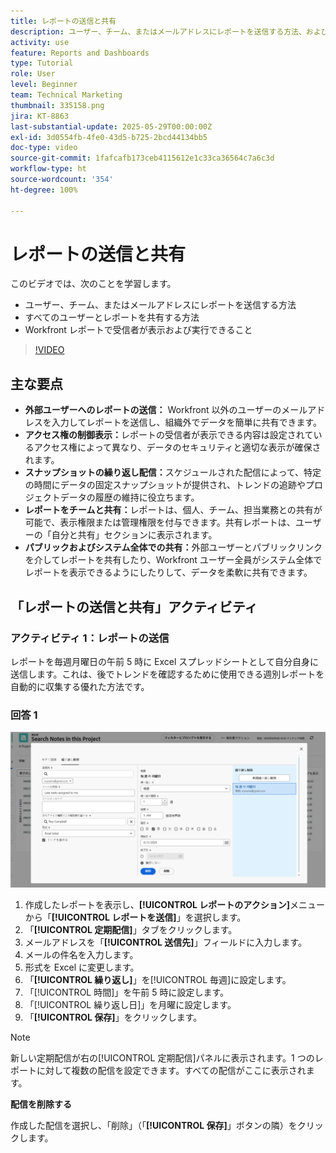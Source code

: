 ```yaml
---
title: レポートの送信と共有
description: ユーザー、チーム、またはメールアドレスにレポートを送信する方法、および Workfront の他のユーザーとレポートを共有する方法について説明します。
activity: use
feature: Reports and Dashboards
type: Tutorial
role: User
level: Beginner
team: Technical Marketing
thumbnail: 335158.png
jira: KT-8863
last-substantial-update: 2025-05-29T00:00:00Z
exl-id: 3d0554fb-4fe0-43d5-b725-2bcd44134bb5
doc-type: video
source-git-commit: 1fafcafb173ceb4115612e1c33ca36564c7a6c3d
workflow-type: ht
source-wordcount: '354'
ht-degree: 100%

---
```


# レポートの送信と共有

このビデオでは、次のことを学習します。

* ユーザー、チーム、またはメールアドレスにレポートを送信する方法
* すべてのユーザーとレポートを共有する方法
* Workfront レポートで受信者が表示および実行できること

>[!VIDEO](https://video.tv.adobe.com/v/3447813/?quality=12&learn=on&captions=jpn)

## 主な要点

* **外部ユーザーへのレポートの送信：** Workfront 以外のユーザーのメールアドレスを入力してレポートを送信し、組織外でデータを簡単に共有できます。
* **アクセス権の制御表示：**&#x200B;レポートの受信者が表示できる内容は設定されているアクセス権によって異なり、データのセキュリティと適切な表示が確保されます。
* **スナップショットの繰り返し配信：**&#x200B;スケジュールされた配信によって、特定の時間にデータの固定スナップショットが提供され、トレンドの追跡やプロジェクトデータの履歴の維持に役立ちます。
* **レポートをチームと共有：**&#x200B;レポートは、個人、チーム、担当業務との共有が可能で、表示権限または管理権限を付与できます。共有レポートは、ユーザーの「自分と共有」セクションに表示されます。
* **パブリックおよびシステム全体での共有：**&#x200B;外部ユーザーとパブリックリンクを介してレポートを共有したり、Workfront ユーザー全員がシステム全体でレポートを表示できるようにしたりして、データを柔軟に共有できます。


## 「レポートの送信と共有」アクティビティ

### アクティビティ 1：レポートの送信

レポートを毎週月曜日の午前 5 時に Excel スプレッドシートとして自分自身に送信します。これは、後でトレンドを確認するために使用できる週別レポートを自動的に収集する優れた方法です。

### 回答 1

![レポートの定期配信を設定する画面の画像](assets/send-a-report.png)

1. 作成したレポートを表示し、**[!UICONTROL レポートのアクション]**&#x200B;メニューから「**[!UICONTROL レポートを送信]**」を選択します。
1. 「**[!UICONTROL 定期配信]**」タブをクリックします。
1. メールアドレスを「**[!UICONTROL 送信先]**」フィールドに入力します。
1. メールの件名を入力します。
1. 形式を Excel に変更します。
1. 「**[!UICONTROL 繰り返し]**」を[!UICONTROL 毎週]に設定します。
1. 「[!UICONTROL 時間]」を午前 5 時に設定します。
1. 「[!UICONTROL 繰り返し日]」を月曜に設定します。
1. 「**[!UICONTROL 保存]**」をクリックします。

>[!NOTE]
>
>新しい定期配信が右の[!UICONTROL 定期配信]パネルに表示されます。1 つのレポートに対して複数の配信を設定できます。すべての配信がここに表示されます。

**配信を削除する**

作成した配信を選択し、「削除」（「**[!UICONTROL 保存]**」ボタンの隣）をクリックします。
